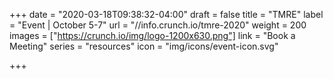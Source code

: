 +++
date = "2020-03-18T09:38:32-04:00"
draft = false
title = "TMRE"
label = "Event | October 5-7"
url = "//info.crunch.io/tmre-2020"
weight = 200
images = ["https://crunch.io/img/logo-1200x630.png"]
link = "Book a Meeting"
series = "resources"
icon = "img/icons/event-icon.svg"

+++

